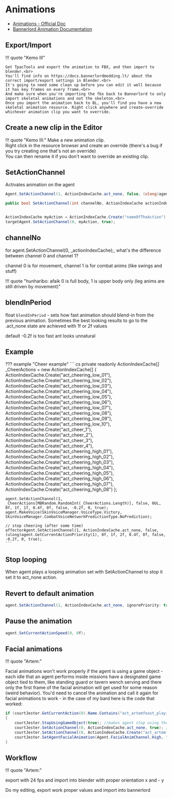 # Animations

* [Animations - Official Doc](https://moddocs.bannerlord.com/asset-management/asset-types/animations/)
* [Bannerlord Animation Documentation](https://docs.google.com/document/d/1fTZ80cahM0A4bgmTa9ermnBZiQY2APJ_sEXz22oKRjo/edit?tab=t.0)


## Export/Import

!!! quote "Kemo III"

    Get TpacTools and export the animation to FBX, and then import to blender.<br>
    You'll find info on https://docs.bannerlordmodding.lt/ about the correct import/export settings in Blender.<br>
    It's going to need some clean up before you can edit it well because it has key frames on every frame.<br>
    And make sure when you're importing the fbx back to Bannerlord to only import skeletal animations and not the skeleton.<br>
    Once you import the animation back to BL, you'll find you have a new skeletal animation resource. Right click anywhere and create-override whichever animation clip you want to override.


## Create a new clip in the Editor

!!! quote "Kemo III:"
    Make a new animation clip.<br>
    Right click in the resource browser and create an override (there's a bug if you try creating one that's not an override)<br>
    You can then rename it if you don't want to override an existing clip.

## SetActionChannel

Activates animation on the agent

``` cs
Agent.SetActionChannel(1, ActionIndexCache.act_none, false, (ulong)agent.GetCurrentActionPriority(1), 0f, 1f, 2f, 0.4f, 0f, false, -0.2f, 0, true);

public bool SetActionChannel(int channelNo, ActionIndexCache actionIndexCache, bool ignorePriority = false, ulong additionalFlags = 0UL, float blendWithNextActionFactor = 0f, float actionSpeed = 1f, float blendInPeriod = -0.2f, float blendOutPeriodToNoAnim = 0.4f, float startProgress = 0f, bool useLinearSmoothing = false, float blendOutPeriod = -0.2f, int actionShift = 0, bool forceFaceMorphRestart = true)


ActionIndexCache myAction = ActionIndexCache.Create("nameOfTheAction");
targetAgent.SetActionChannel(0, myAction, true);
```

## channelNo

for agent.SetActionChannel(0, _actionIndexCache);, what's the difference between channel 0 and channel 1?

channel 0 is for movement, channel 1 is for combat anims (like swings and stuff)


!!! quote "hunharibo: afaik 0 is full body, 1 is upper body only (leg anims are still driven by movement)"


## blendInPeriod

float `blendInPeriod` - sets how fast animation should blend-in from the previous animation. Sometimes the best looking results to go to the .act_none state are achieved with 1f or 2f values

default -0.2f is too fast ant looks unnatural


## Example

??? example "Cheer example"
    ``` cs
    private readonly ActionIndexCache[] _CheerActions = new ActionIndexCache[]
    {
        ActionIndexCache.Create("act_cheering_low_01"),
        ActionIndexCache.Create("act_cheering_low_02"),
        ActionIndexCache.Create("act_cheering_low_03"),
        ActionIndexCache.Create("act_cheering_low_04"),
        ActionIndexCache.Create("act_cheering_low_05"),
        ActionIndexCache.Create("act_cheering_low_06"),
        ActionIndexCache.Create("act_cheering_low_07"),
        ActionIndexCache.Create("act_cheering_low_08"),
        ActionIndexCache.Create("act_cheering_low_09"),
        ActionIndexCache.Create("act_cheering_low_10"),
        ActionIndexCache.Create("act_cheer_1"),
        ActionIndexCache.Create("act_cheer_2"),
        ActionIndexCache.Create("act_cheer_3"),
        ActionIndexCache.Create("act_cheer_4"),
        ActionIndexCache.Create("act_cheering_high_01"),
        ActionIndexCache.Create("act_cheering_high_02"),
        ActionIndexCache.Create("act_cheering_high_03"),
        ActionIndexCache.Create("act_cheering_high_04"),
        ActionIndexCache.Create("act_cheering_high_05"),
        ActionIndexCache.Create("act_cheering_high_06"),
        ActionIndexCache.Create("act_cheering_high_07"),
        ActionIndexCache.Create("act_cheering_high_08")
    };

    agent.SetActionChannel(1, _CheerActions[MBRandom.RandomInt(_CheerActions.Length)], false, 0UL, 0f, 1f, 1f, 0.4f, 0f, false, -0.2f, 0, true);
    agent.MakeVoice(SkinVoiceManager.VoiceType.Victory, SkinVoiceManager.CombatVoiceNetworkPredictionType.NoPrediction);

    // stop cheering (after some time)
    affectorAgent.SetActionChannel(1, ActionIndexCache.act_none, false, (ulong)agent.GetCurrentActionPriority(1), 0f, 1f, 2f, 0.4f, 0f, false, -0.2f, 0, true);
    ```


## Stop looping

When agent plays a looping animation set with SetActionChannel to stop it set it to act_none action.

## Revert to default animation

```cs
agent.SetActionChannel(1, ActionIndexCache.act_none, ignorePriority: true);
```

## Pause the animation

```cs
agent.SetCurrentActionSpeed(0, 0f);
```

## Facial animations

!!! quote "Artem:"

Facial animations won't work properly if the agent is using a game object - each idle that an agent performs inside missions have a designated game object tied to them, like standing guard or tavern wench serving and there only the first frame of the facial animation will get used for some reason (weird behavior). You'd need to cancel the animation and call it again for facial animations to work - in the case of my bard here is the code that worked:
```cs
if (courtJester.GetCurrentAction(0).Name.Contains("act_artemfeast_playing_lyre_bard") && courtJester.IsUsingGameObject)
{
    courtJester.StopUsingGameObject(true); //makes agent stop using the object
    courtJester.SetActionChannel(0, ActionIndexCache.act_none, true); //sets the action to none
    courtJester.SetActionChannel(0, ActionIndexCache.Create("act_artemfeast_playing_lyre_bard"), true); //sets the new animation
    courtJester.SetAgentFacialAnimation(Agent.FacialAnimChannel.High, "talking_engaged", true); //adds facial animation via loop (facial animations already work without this, but I want it to loop that's why I put it here)
}
```

## Workflow

!!! quote "Artem:"

export with 24 fps and import into blender with proper orientation x and - y

Do my editing, export work proper values and import into bannerlord